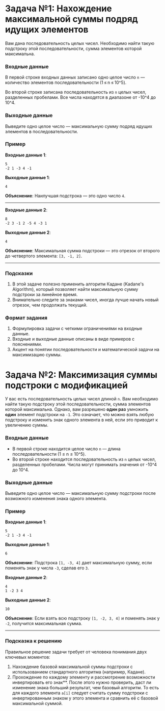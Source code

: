# Задача №1: Нахождение максимальной суммы подряд идущих элементов

Вам дана последовательность целых чисел. Необходимо найти такую подстроку этой последовательности, сумма элементов которой максимальна.

### Входные данные
В первой строке входных данных записано одно целое число `n` — количество элементов последовательности (1 ≤ n ≤ 10^5).

Во второй строке записана последовательность из `n` целых чисел, разделенных пробелами. Все числа находятся в диапазоне от -10^4 до 10^4.

### Выходные данные
Выведите одно целое число — максимальную сумму подряд идущих элементов в последовательности.

### Пример

**Входные данные 1**:
```
5
-2 1 -3 4 -1
```

**Выходные данные 1**:
```
4
```

**Объяснение**: Наилучшая подстрока — это одно число `4`.

---

**Входные данные 2**:
```
8
-2 3 -1 2 -5 4 -3 1
```

**Выходные данные 2**:
```
4
```

**Объяснение**: Максимальная сумма подстроки — это отрезок от второго до четвертого элемента: `[3, -1, 2]`.

---

### Подсказки
1. В этой задаче полезно применить алгоритм Кадане (Kadane's Algorithm), который позволяет найти максимальную сумму подстроки за линейное время.
2. Внимательно следите за знаками чисел, иногда лучше начать новый отрезок, чем продолжать текущий.

### Формат задания
1. Формулировка задачи с четкими ограничениями на входные данные.
2. Входные и выходные данные описаны в виде примеров с пояснениями.
3. Акцент на понятии последовательности и математической задачи на максимизацию суммы.

# Задача №2: Максимизация суммы подстроки с модификацией

У вас есть последовательность целых чисел длиной `n`. Вам необходимо найти такую подстроку этой последовательности, сумма элементов которой максимальна. Однако, вам разрешено **один раз** умножить **один** элемент подстроки на `-1`. Это означает, что можно взять любую подстроку и изменить знак одного элемента в ней, если это приводит к увеличению суммы.

### Входные данные

- В первой строке находится целое число `n` — длина последовательности (1 ≤ n ≤ 10^5).
- Во второй строке находится последовательность из `n` целых чисел, разделенных пробелами. Числа могут принимать значения от -10^4 до 10^4.

### Выходные данные

Выведите одно целое число — максимальную сумму подстроки после возможного изменения знака одного элемента.

### Пример

**Входные данные 1**:
```
5
-2 1 -3 4 -1
```

**Выходные данные 1**:
```
6
```

**Объяснение**: Подстрока `[1, -3, 4]` дает максимальную сумму, если поменять знак у числа `-3`, сделав его `3`.

**Входные данные 2**:
```
4
1 -2 3 4
```

**Выходные данные 2**:
```
10
```

**Объяснение**: Если взять всю подстроку `[1, -2, 3, 4]` и поменять знак у `-2`, получится максимальная сумма.

---

### Подсказка к решению

Правильное решение задачи требует от человека понимания двух ключевых моментов:
1. Нахождение базовой максимальной суммы подстроки с использованием стандартного алгоритма (например, Кадане).
2. Прохождение по каждому элементу и рассмотрение возможности инвертировать его знак**. После этого нужно проверить, даст ли изменение знака больший результат, чем базовый алгоритм. То есть для каждого элемента `a[i]` следует считать сумму подстроки с инвертированным знаком у этого элемента и сравнить её с базовой максимальной суммой.
